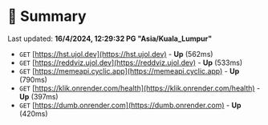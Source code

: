 # 📖 Summary
Last updated: **16/4/2024, 12:29:32 PG "Asia/Kuala_Lumpur"**

- `GET` [https://hst.ujol.dev](https://hst.ujol.dev) - **Up** (562ms)
- `GET` [https://reddviz.ujol.dev](https://reddviz.ujol.dev) - **Up** (533ms)
- `GET` [https://memeapi.cyclic.app](https://memeapi.cyclic.app) - **Up** (790ms)
- `GET` [https://klik.onrender.com/health](https://klik.onrender.com/health) - **Up** (397ms)
- `GET` [https://dumb.onrender.com](https://dumb.onrender.com) - **Up** (420ms)

